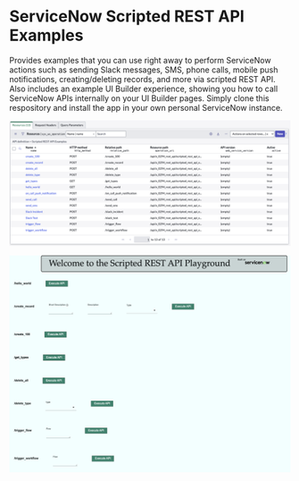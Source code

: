 # ServiceNow Scripted REST API Examples
Provides examples that you can use right away to perform ServiceNow actions such as sending Slack messages, SMS, phone calls, mobile push notifications, creating/deleting records, and more via scripted REST API. Also includes an example UI Builder experience, showing you how to call ServiceNow APIs internally on your UI Builder pages. Simply clone this respository and install the app in your own personal ServiceNow instance.

![alt text](https://github.com/kyledlester/servicenow-scripted-rest-api-examples/blob/main/api1.png?raw=true)

![alt text](https://github.com/kyledlester/servicenow-scripted-rest-api-examples/blob/main/api2.png?raw=true)

